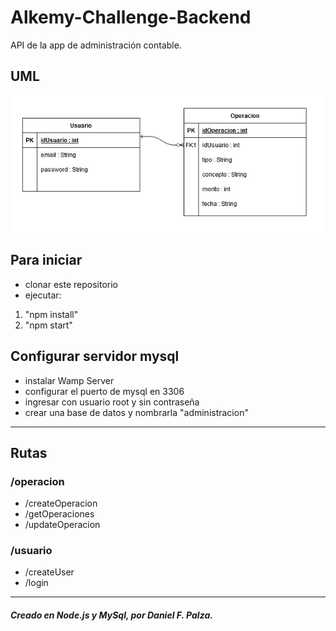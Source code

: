 # Alkemy-Challenge-Backend
API de la app de administración contable.

## UML

![UML](https://github.com/danielpalza/Alkemy-Challenge-Backend/blob/master/UML.jpg)


## Para iniciar  

- clonar este repositorio
- ejecutar: 
1. "npm install"
2. "npm start"

## Configurar servidor mysql

- instalar Wamp Server
- configurar el puerto de mysql en 3306
- ingresar con usuario root y sin contraseña
- crear una base de datos y nombrarla "administracion"

---

## Rutas  
### /operacion
- /createOperacion 
- /getOperaciones
- /updateOperacion  

### /usuario
- /createUser 
- /login 

---

##### Creado en Node.js y MySql, por Daniel F. Palza.
